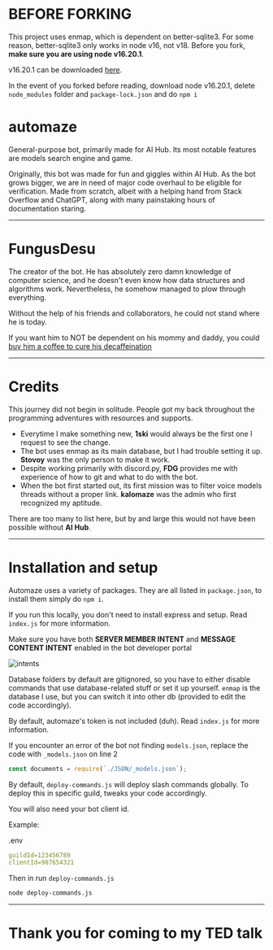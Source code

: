 # BEFORE FORKING
This project uses enmap, which is dependent on better-sqlite3. For some reason, better-sqlite3 only works in node v16, not v18. Before you fork, **make sure you are using node v16.20.1**.

v16.20.1 can be downloaded [here](https://nodejs.org/en/blog/release/v16.20.1).

In the event of you forked before reading, download node v16.20.1, delete `node_modules` folder and `package-lock.json` and do `npm i`

# automaze

General-purpose bot, primarily made for AI Hub. Its most notable features are models search engine and game.

Originally, this bot was made for fun and giggles within AI Hub. As the bot grows bigger, we are in need of major code overhaul to be eligible for verification. Made from scratch, albeit with a helping hand from Stack Overflow and ChatGPT, along with many painstaking hours of documentation staring.

***
# FungusDesu

The creator of the bot. He has absolutely zero damn knowledge of computer science, and he doesn't even know how data structures and algorithms work. Nevertheless, he somehow managed to plow through everything.

Without the help of his friends and collaborators, he could not stand where he is today.

If you want him to NOT be dependent on his mommy and daddy, you could <a href="https://ko-fi.com/fungusdesu" target="_blank">buy him a coffee to cure his decaffeination</a>

***
# Credits

This journey did not begin in solitude. People got my back throughout the programming adventures with resources and supports.
- Everytime I make something new, **1ski** would always be the first one I request to see the change.
- The bot uses enmap as its main database, but I had trouble setting it up. **Stovoy** was the only person to make it work.
- Despite working primarily with discord.py, **FDG** provides me with experience of how to git and what to do with the bot.
- When the bot first started out, its first mission was to filter voice models threads without a proper link. **kalomaze** was the admin who first recognized my aptitude.

There are too many to list here, but by and large this would not have been possible without **AI Hub**.

***
# Installation and setup

Automaze uses a variety of packages. They are all listed in `package.json`, to install them simply do `npm i`.

If you run this locally, you don't need to install express and setup. Read `index.js` for more information.

Make sure you have both **SERVER MEMBER INTENT** and **MESSAGE CONTENT INTENT** enabled in the bot developer portal

![intents](https://github.com/RayTracerGC/automaze/assets/141577659/a49ce3a2-f046-4423-a27e-7c796902699a)

Database folders by default are gitignored, so you have to either disable commands that use database-related stuff or set it up yourself. `enmap` is the database I use, but you can switch it into other db (provided to edit the code accordingly).

By default, automaze's token is not included (duh). Read `index.js` for more information.

If you encounter an error of the bot not finding `models.json`, replace the code with `_models.json` on line 2

```js
const documents = require(`./JSON/_models.json`);
```

By default, `deploy-commands.js` will deploy slash commands globally. To deploy this in specific guild, tweaks your code accordingly.

You will also need your bot client id.

Example:

.env

```yaml
guildId=123456789
clientId=987654321
```

Then in run `deploy-commands.js`

```bash
node deploy-commands.js
```

***
# Thank you for coming to my TED talk
